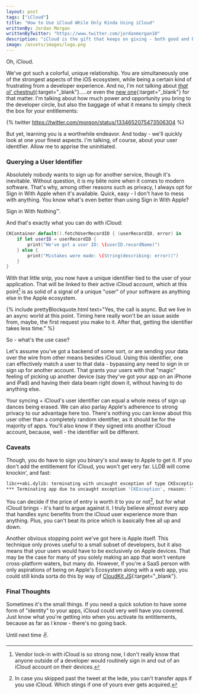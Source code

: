 ```yaml
---
layout: post
tags: ["iCloud"]
title: "How to Use iCloud While Only Kinda Using iCloud"
writtenBy: Jordan Morgan
writtenByTwitter: "https://www.twitter.com/jordanmorgan10"
description: "iCloud is the gift that keeps on giving - both good and bad. Let's see how to leverage one of its best aspects today."
image: /assets/images/logo.png
---
```


Oh, iCloud. 

We've got such a colorful, unique relationship. You are simultaneously one of the strongest aspects of the iOS ecosystem, while being a certain kind of frustrating from a developer experience. And no, I'm not talking about [_that_ ol' chestnut][1]{:target="_blank"}.....or even the [new one][2]{:target="_blank"} for that matter. I'm talking about how much power and opportunity you bring to the developer circle, but also the baggage of what it means to simply check the box for your entitlements:

{% twitter https://twitter.com/morqon/status/1334652075473506304 %}

But yet, learning you is a worthwhile endeavor. And today - we'll quickly look at one your finest aspects. I'm talking, of course, about your user identifier. Allow me to apprise the uninitiated.

### Querying a User Identifier
Absolutely nobody wants to sign up for another service, though it's inevitable. Without question, it is my bête noire when it comes to modern software. That's why, among other reasons such as privacy, I always opt for Sign in With Apple when it's available. Quick, easy - I don't have to mess with anything. You know what's even better than using Sign in With Apple?

Sign in With Nothing™.

And that's exactly what you can do with iCloud:
```swift
CKContainer.default().fetchUserRecordID { (userRecordID, error) in
    if let userID = userRecordID {
        print("We've got a user ID: \(userID.recordName)")
    } else {
        print("Mistakes were made: \(String(describing: error))")
    }
}
```

With that little snip, you now have a unique identifier tied to the user of your application. That will be linked to their active iCloud account, which at this point[^1] is as solid of a signal of a unique "user" of your software as anything else in the Apple ecosystem.

{% include prettyBlockquote.html text="Yes, the call is async. But we live in an async world at this point. Timing here really won't be an issue aside from, maybe, the first request you make to it. After that, getting the identifier takes less time." %}

So - what's the use case?

Let's assume you've got a backend of some sort, or are sending your data over the wire from other means besides iCloud. Using this identifier, one can effectively match a user to that data - bypassing any need to sign in or sign up for another account. That grants your users with that "magic" feeling of picking up another device (say they've got your app on an iPhone and iPad) and having their data beam right down it, without having to do anything else. 

Your syncing + iCloud's user identifier can equal a whole mess of sign up dances being erased. We can also parlay Apple's adherence to strong privacy to our advantage here too. There's nothing you can know about this user other than a completely random identifier, as it should be for the majority of apps. You'll also know if they signed into another iCloud account, because, well - the identifier will be different.

### Caveats
Though, you do have to sign you binary's soul away to Apple to get it. If you don't add the entitlement for iCloud, you won't get very far. LLDB will come knockin', and fast:

```bash
libc++abi.dylib: terminating with uncaught exception of type CKException
*** Terminating app due to uncaught exception 'CKException', reason: 'The application is missing required entitlement com.apple.developer.icloud-services'
```

You can decide if the price of entry is worth it to you or not[^2], but for what iCloud brings - it's hard to argue against it. I truly believe almost every app that handles sync benefits from the iCloud user experience more than anything. Plus, you can't beat its price which is basically free all up and down.

Another obvious stopping point we've got here is Apple itself. This technique only proves useful to a small subset of developers, but it also means that your users would have to be exclusively on Apple devices. That may be the case for many of you solely making an app that won't venture cross-platform waters, but many do. However, if you're a SaaS person with only aspirations of being on Apple's Ecosystem along with a web app, you could still kinda sorta do this by way of [CloudKit JS][3]{:target="_blank"}.

### Final Thoughts
Sometimes it's the small things. If you need a quick solution to have some form of "identity" to your apps, iCloud could very well have you covered. Just know what you're getting into when you activate its entitlements, because as far as I know - there's no going back. 

Until next time ✌️.

[1]: https://www.objc.io/issues/10-syncing-data/icloud-document-store/
[2]: https://beckyhansmeyer.com/2021/03/30/how-to-set-up-core-data-cloudkit-and-swiftui-when-you-havent-the-faintest-clue-what-youre-doing/
[3]: https://developer.apple.com/documentation/cloudkitjs

[^1]: Vendor lock-in with iCloud is so strong now, I don't really know that anyone outside of a developer would routinely sign in and out of an iCloud account on their devices.
[^2]: In case you skipped past the tweet at the lede, you can't transfer apps if you use iCloud. Which stings if one of yours ever gets acquired.